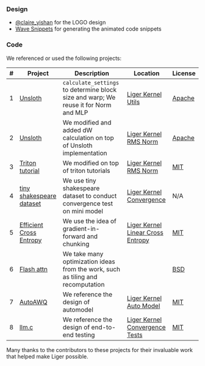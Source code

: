 
### Design

- [@claire_yishan](https://twitter.com/claire_yishan) for the LOGO design
- [Wave Snippets](https://www.wavesnippets.com/) for generating the animated code snippets

### Code

We referenced or used the following projects:


| # | Project                                                                                      | Description                                                                             | Location                                                                                                                         | License                                                                              |
|---|----------------------------------------------------------------------------------------------|-----------------------------------------------------------------------------------------|----------------------------------------------------------------------------------------------------------------------------------|--------------------------------------------------------------------------------------|
| 1 | [Unsloth](https://github.com/unslothai/unsloth/blob/fd753fed99ed5f10ef8a9b7139588d9de9ddecfb/unsloth/kernels/utils.py#L43)                              | `calculate_settings` to determine block size and warp; We reuse it for Norm and MLP     | [Liger Kernel Utils](https://github.com/linkedin/Liger-Kernel/blob/e249eee723978bf8610ff1ea2297d048a2417e20/src/liger_kernel/ops/utils.py#L23) | [Apache](https://github.com/unslothai/unsloth/blob/fd753fed99ed5f10ef8a9b7139588d9de9ddecfb/LICENSE) |
| 2 | [Unsloth](https://github.com/unslothai/unsloth/blob/976d11a10d54383aeb7a692c69e01151a20bfd72/unsloth/kernels/rms_layernorm.py#L48)                              | We modified and added dW calculation on top of Unsloth implementation                   | [Liger Kernel RMS Norm](https://github.com/linkedin/Liger-Kernel/blob/e249eee723978bf8610ff1ea2297d048a2417e20/src/liger_kernel/ops/rms_norm.py#L50)  | [Apache](https://github.com/unslothai/unsloth/blob/fd753fed99ed5f10ef8a9b7139588d9de9ddecfb/LICENSE) |
| 3 | [Triton tutorial](https://triton-lang.org/main/index.html)                                    | We modified on top of triton tutorials                                                  | [Liger Kernel RMS Norm](https://github.com/linkedin/Liger-Kernel/blob/e249eee723978bf8610ff1ea2297d048a2417e20/src/liger_kernel/ops/rms_norm.py#L50)  | [MIT](https://github.com/triton-lang/triton/blob/main/LICENSE)                                  |
| 4 | [tiny shakespeare dataset](https://huggingface.co/datasets/karpathy/tiny_shakespeare)         | We use tiny shakespeare dataset to conduct convergence test on mini model               | [Liger Kernel Convergence](https://github.com/linkedin/Liger-Kernel/tree/main/test/convergence)                                  | N/A                                                                                   |
| 5 | [Efficient Cross Entropy](https://github.com/mgmalek/efficient_cross_entropy)                 | We use the idea of gradient-in-forward and chunking                                    | [Liger Kernel Linear Cross Entropy](https://github.com/linkedin/Liger-Kernel/blob/main/src/liger_kernel/ops/fused_linear_cross_entropy.py)          | [MIT](https://github.com/mgmalek/efficient_cross_entropy/blob/main/LICENSE)            |
| 6 | [Flash attn](https://github.com/Dao-AILab/flash-attention)                                    | We take many optimization ideas from the work, such as tiling and recomputation         |                                                                                                                                  | [BSD](https://github.com/Dao-AILab/flash-attention/blob/main/LICENSE)                  |
| 7 | [AutoAWQ](https://github.com/casper-hansen/AutoAWQ)                                           | We reference the design of automodel                                                   | [Liger Kernel Auto Model](https://github.com/linkedin/Liger-Kernel/blob/main/src/liger_kernel/transformers/auto_model.py)        | [MIT](https://github.com/casper-hansen/AutoAWQ/blob/main/LICENSE)                      |
| 8 | [llm.c](https://github.com/karpathy/llm.c)                                                    | We reference the design of end-to-end testing                                          | [Liger Kernel Convergence Tests](https://github.com/linkedin/Liger-Kernel/tree/main/test/convergence)                            | [MIT](https://github.com/karpathy/llm.c/blob/master/LICENSE)                           |

Many thanks to the contributors to these projects for their invaluable work that helped make Liger possible.
